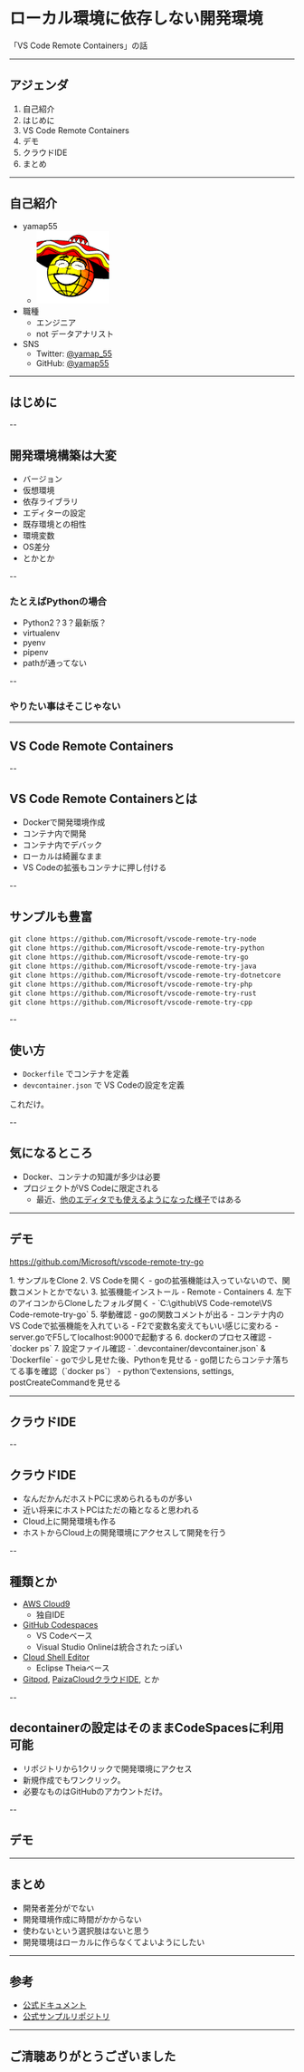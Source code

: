 <style type="text/css">
  .reveal h1,
  .reveal h2,
  .reveal h3,
  .reveal h4,
  .reveal h5,
  .reveal h6 {
    text-transform: none;
  }
</style>

# ローカル環境に依存しない開発環境
「VS Code Remote Containers」の話

---

## アジェンダ

1. 自己紹介
2. はじめに
3. VS Code Remote Containers
4. デモ
5. クラウドIDE
6. まとめ

---

## 自己紹介

- yamap55
  - ![icon](./icon.gif)
- 職種
  - エンジニア
  - not データアナリスト
- SNS
  - Twitter: [@yamap_55](https://twitter.com/yamap_55)
  - GitHub: [@yamap55](https://github.com/yamap55)

---

## はじめに

--

## 開発環境構築は大変
- バージョン
- 仮想環境
- 依存ライブラリ
- エディターの設定
- 既存環境との相性
- 環境変数
- OS差分
- とかとか

--

### たとえばPythonの場合
- Python2？3？最新版？
- virtualenv
- pyenv
- pipenv
- pathが通ってない

--

### やりたい事はそこじゃない

---

## VS Code Remote Containers

--

## VS Code Remote Containersとは

- Dockerで開発環境作成
- コンテナ内で開発
- コンテナ内でデバック
- ローカルは綺麗なまま
- VS Codeの拡張もコンテナに押し付ける

--

## サンプルも豊富

```
git clone https://github.com/Microsoft/vscode-remote-try-node
git clone https://github.com/Microsoft/vscode-remote-try-python
git clone https://github.com/Microsoft/vscode-remote-try-go
git clone https://github.com/Microsoft/vscode-remote-try-java
git clone https://github.com/Microsoft/vscode-remote-try-dotnetcore
git clone https://github.com/Microsoft/vscode-remote-try-php
git clone https://github.com/Microsoft/vscode-remote-try-rust
git clone https://github.com/Microsoft/vscode-remote-try-cpp
```

--

## 使い方

- `Dockerfile` でコンテナを定義
- `devcontainer.json` で VS Codeの設定を定義

これだけ。


--

## 気になるところ

- Docker、コンテナの知識が多少は必要
- プロジェクトがVS Codeに限定される
  - 最近、[他のエディタでも使えるようになった様子](https://github.com/devcontainers/cli)ではある

---

## デモ

https://github.com/Microsoft/vscode-remote-try-go

<aside class="notes">
1. サンプルをClone
2. VS Codeを開く
    - goの拡張機能は入っていないので、関数コメントとかでない
3. 拡張機能インストール
    - Remote - Containers
4. 左下のアイコンからCloneしたフォルダ開く
    - `C:\github\VS Code-remote\VS Code-remote-try-go`
5. 挙動確認
    - goの関数コメントが出る
        - コンテナ内のVS Codeで拡張機能を入れている
    - F2で変数名変えてもいい感じに変わる
    - server.goでF5してlocalhost:9000で起動する
6. dockerのプロセス確認
    - `docker ps`
7. 設定ファイル確認
    - `.devcontainer/devcontainer.json` & `Dockerfile`
    - goで少し見せた後、Pythonを見せる
    - go閉じたらコンテナ落ちてる事を確認（`docker ps`）
    - pythonでextensions, settings, postCreateCommandを見せる
</aside>

---

## クラウドIDE

--

## クラウドIDE

- なんだかんだホストPCに求められるものが多い
- 近い将来にホストPCはただの箱となると思われる
- Cloud上に開発環境も作る
- ホストからCloud上の開発環境にアクセスして開発を行う

--

## 種類とか

- [AWS Cloud9](https://aws.amazon.com/jp/cloud9/)
  - 独自IDE
- [GitHub Codespaces](https://github.co.jp/features/codespaces)
  - VS Codeベース
  - Visual Studio Onlineは統合されたっぽい
- [Cloud Shell Editor](https://cloud.google.com/shell?hl=ja)
  - Eclipse Theiaベース
- [Gitpod](https://www.gitpod.io/), [PaizaCloudクラウドIDE](https://paiza.cloud/ja/), とか

--

## decontainerの設定はそのままCodeSpacesに利用可能

- リポジトリから1クリックで開発環境にアクセス
- 新規作成でもワンクリック。
- 必要なものはGitHubのアカウントだけ。

--

## デモ

---

## まとめ

- 開発者差分がでない
- 開発環境作成に時間がかからない
- 使わないという選択肢はないと思う
- 開発環境はローカルに作らなくてよいようにしたい

---

## 参考
- [公式ドキュメント](https://code.visualstudio.com/docs/remote/remote-overview)
- [公式サンプルリポジトリ](https://github.com/search?q=org%3Amicrosoft+vscode-remote-try&type=all)

---

## ご清聴ありがとうございました
